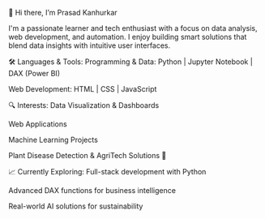 👋 Hi there, I’m Prasad Kanhurkar 

I'm a passionate learner and tech enthusiast with a focus on data analysis, web development, and automation. I enjoy building smart solutions that blend data insights with intuitive user interfaces.

🛠️ Languages & Tools:
Programming & Data: Python | Jupyter Notebook | DAX (Power BI)

Web Development: HTML | CSS | JavaScript

🔍 Interests:
Data Visualization & Dashboards

Web Applications

Machine Learning Projects

Plant Disease Detection & AgriTech Solutions 🌱

📈 Currently Exploring:
Full-stack development with Python

Advanced DAX functions for business intelligence

Real-world AI solutions for sustainability
